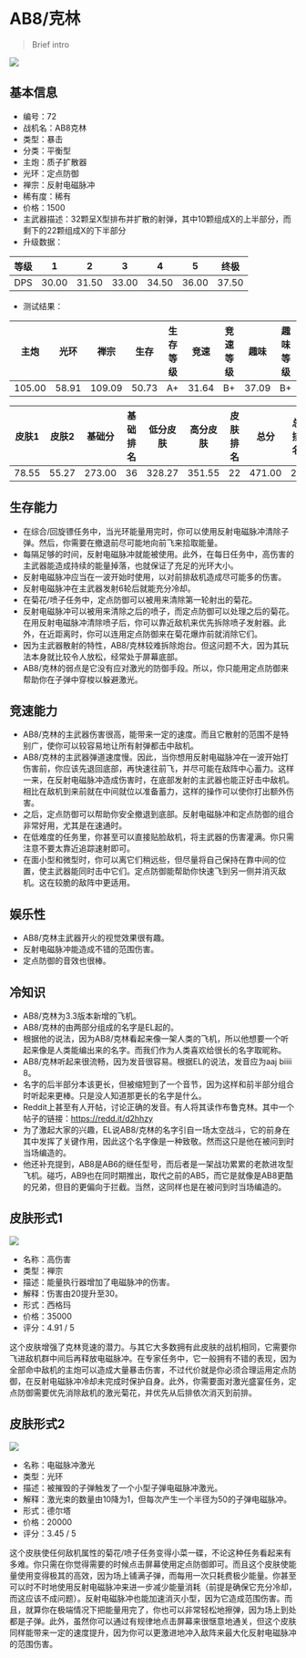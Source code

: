 # AB8/克林

> Brief intro

<img src="/ships/ship_72.png" style={{zoom:1}}/>

## 基本信息

- 编号：72
- 战机名：AB8克林
- 类型：暴击
- 分类：平衡型
- 主炮：质子扩散器
- 光环：定点防御
- 禅宗：反射电磁脉冲
- 稀有度：稀有
- 价格：1500
- 主武器描述：32颗呈X型排布并扩散的射弹，其中10颗组成X的上半部分，而剩下的22颗组成X的下半部分
- 升级数据：

| 等级 | 1 | 2 | 3 | 4 | 5 | 终极 |
|--|--|--|--|--|--|--|
| DPS | 30.00 | 31.50 | 33.00 | 34.50 | 36.00 | 37.50 |

- 测试结果：

| 主炮 | 光环 | 禅宗 | 生存 | 生存等级 | 竞速 | 竞速等级 | 趣味 | 趣味等级 |
|--|--|--|--|--|--|--|--|--|
| 105.00 | 58.91 | 109.09 | 50.73 | A+ | 31.64 | B+ | 37.09 | B+ |

| 皮肤1 | 皮肤2 | 基础分 | 基础排名 | 低分皮肤 | 高分皮肤 | 皮肤排名 | 总分 | 总排名 |
|--|--|--|--|--|--|--|--|--|
| 78.55 | 55.27 | 273.00 | 36 | 328.27 | 351.55 | 22 | 471.00 | 20 |

## 生存能力

- 在综合/回旋镖任务中，当光环能量用完时，你可以使用反射电磁脉冲清除子弹。然后，你需要在撤退前尽可能地向前飞来拾取能量。
- 每隔足够的时间，反射电磁脉冲就能被使用。此外，在每日任务中，高伤害的主武器能造成持续的能量掉落，也就保证了充足的光环大小。
- 反射电磁脉冲应当在一波开始时使用，以对前排敌机造成尽可能多的伤害。
- 反射电磁脉冲在主武器发射6轮后就能充分冷却。
- 在菊花/喷子任务中，定点防御可以被用来清除第一轮射出的菊花。
- 反射电磁脉冲可以被用来清除之后的喷子，而定点防御可以处理之后的菊花。在用反射电磁脉冲清除喷子后，你可以靠近敌机来优先拆除喷子发射器。此外，在近距离时，你可以连用定点防御来在菊花爆炸前就消除它们。
- 因为主武器散射的特性，AB8/克林较难拆除炮台。但这问题不大，因为其玩法本身就比较令人放松，经常处于屏幕底部。
- AB8/克林的弱点是它没有应对激光的防御手段。所以，你只能用定点防御来帮助你在子弹中穿梭以躲避激光。

## 竞速能力

- AB8/克林的主武器伤害很高，能带来一定的速度。而且它散射的范围不是特别广，使你可以较容易地让所有射弹都击中敌机。
- AB8/克林的主武器弹道速度慢。因此，当你想用反射电磁脉冲在一波开始打伤害前，你应该先退回底部，再快速往前飞，并尽可能在敌阵中心蓄力。这样一来，在反射电磁脉冲造成伤害时，在底部发射的主武器也能正好击中敌机。相比在敌机到来前就在中间就位以准备蓄力，这样的操作可以使你打出额外伤害。
- 之后，定点防御可以帮助你安全撤退到底部。反射电磁脉冲和定点防御的组合非常好用，尤其是在速通时。
- 在低难度的任务里，你甚至可以直接贴脸敌机，将主武器的伤害灌满。你只需注意不要太靠近追踪速射即可。
- 在面小型和微型时，你可以离它们稍远些，但尽量将自己保持在靠中间的位置，使主武器能同时击中它们。定点防御能帮助你快速飞到另一侧并消灭敌机。这在较脆的敌阵中更适用。

## 娱乐性

- AB8/克林主武器开火的视觉效果很有趣。
- 反射电磁脉冲能造成不错的范围伤害。
- 定点防御的音效也很棒。

## 冷知识

- AB8/克林为3.3版本新增的飞机。
- AB8/克林的由两部分组成的名字是EL起的。
- 根据他的说法，因为AB8/克林看起来像一架人类的飞机，所以他想要一个听起来像是人类能编出来的名字。而我们作为人类喜欢给很长的名字取昵称。
- AB8/克林听起来很流畅，因为发音很容易。根据EL的说法，发音应为aaj biiii 8。
- 名字的后半部分本该更长，但被缩短到了一个音节，因为这样和前半部分组合时听起来更棒。只是没人知道那更长的名字是什么。
- Reddit上甚至有人开帖，讨论正确的发音。有人将其读作布鲁克林。其中一个帖子的链接：https://redd.it/d2hhzy
- 为了激起大家的兴趣，EL说AB8/克林的名字引自一场太空战斗，它的前身在其中发挥了关键作用，因此这个名字像是一种致敬。然而这只是他在被问到时当场编造的。
- 他还补充提到，AB8是AB6的继任型号，而后者是一架战功累累的老款进攻型飞机。碰巧，AB9也在同时期推出，取代之前的AB5，而它是就像是AB8更酷的兄弟，但目的更偏向于拦截。当然，这同样也是在被问到时当场编造的。


## 皮肤形式1

<img src="/ships/ship_72_apex_1.png" style={{zoom:1}}/>

- 名称：高伤害
- 类型：禅宗
- 描述：能量执行器增加了电磁脉冲的伤害。
- 解释：伤害由20提升至30。
- 形式：西格玛
- 价格：35000
- 评分：4.91 / 5

这个皮肤增强了克林竞速的潜力。与其它大多数拥有此皮肤的战机相同，它需要你飞进敌机群中间后再释放电磁脉冲。在专家任务中，它一般拥有不错的表现，因为全部命中敌机的主炮可以造成大量暴击伤害，不过代价就是你必须合理运用定点防御，在反射电磁脉冲冷却未完成时保护自身。此外，你需要面对激光盛宴任务，定点防御需要优先消除敌机的激光菊花，并优先从后排依次消灭到前排。

## 皮肤形式2

<img src="/ships/ship_72_apex_2.png" style={{zoom:1}}/>

- 名称：电磁脉冲激光
- 类型：光环
- 描述：被摧毁的子弹触发了一个小型子弹电磁脉冲激光。
- 解释：激光束的数量由10降为1，但每次产生一个半径为50的子弹电磁脉冲。
- 形式：德尔塔
- 价格：20000
- 评分：3.45 / 5

这个皮肤使任何敌机属性的菊花/喷子任务变得小菜一碟，不论这种任务看起来有多难。你只需在你觉得需要的时候点击屏幕使用定点防御即可。而且这个皮肤使能量使用变得极其的高效，因为场上铺满子弹，而每用一次只耗费极少能量。你甚至可以时不时地使用反射电磁脉冲来进一步减少能量消耗（前提是确保它充分冷却，而这应该不成问题）。反射电磁脉冲也能加速消灭小型，因为它造成范围伤害。而且，就算你在极端情况下把能量用完了，你也可以非常轻松地擦弹，因为场上到处都是子弹。此外，虽然你可以通过有规律地点击屏幕来很惬意地通关，但这个皮肤同样能带来一定的速度提升，因为你可以更激进地冲入敌阵来最大化反射电磁脉冲的范围伤害。
